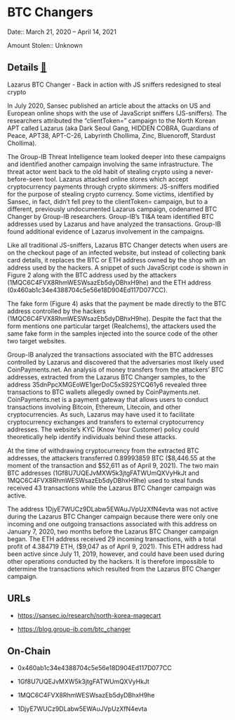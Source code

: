 # BTC Changers

Date:: March 21, 2020 – April 14, 2021

Amount Stolen:: Unknown


## Details [🔗](https://blog.group-ib.com/btc_changer)

Lazarus BTC Changer - Back in action with JS sniffers redesigned to steal crypto

In July 2020, Sansec published an article about the attacks on US and European online shops with the use of JavaScript sniffers (JS-sniffers). The researchers attributed the “clientToken=” campaign to the North Korean APT called Lazarus (aka Dark Seoul Gang, HIDDEN COBRA, Guardians of Peace, APT38, APT-C-26, Labyrinth Chollima, Zinc, Bluenoroff, Stardust Chollima).

The Group-IB Threat Intelligence team looked deeper into these campaigns and identified another campaign involving the same infrastructure. The threat actor went back to the old habit of stealing crypto using a never-before-seen tool. Lazarus attacked online stores which accept cryptocurrency payments through crypto skimmers: JS-sniffers modified for the purpose of stealing crypto currency. Some victims, identified by Sansec, in fact, didn’t fell prey to the clientToken= campaign, but to a different, previously undocumented Lazarus campaign, codenamed BTC Changer by Group-IB researchers. Group-IB’s TI&A team identified BTC addresses used by Lazarus and have analyzed the transactions. Group-IB found additional evidence of Lazarus involvement in the campaigns.

Like all traditional JS-sniffers, Lazarus BTC Changer detects when users are on the checkout page of an infected website, but instead of collecting bank card details, it replaces the BTC or ETH address owned by the shop with an address used by the hackers. A snippet of such JavaScript code is shown in Figure 2 along with the BTC address used by the attackers (1MQC6C4FVX8RhmWESWsazEb5dyDBhxH9he) and the ETH address (0x460ab1c34e4388704c5e56e18D904Ed117D077CC).

The fake form (Figure 4) asks that the payment be made directly to the BTC address controlled by the hackers (1MQC6C4FVX8RhmWESWsazEb5dyDBhxH9he). Despite the fact that the form mentions one particular target (Realchems), the attackers used the same fake form in the samples injected into the source code of the other two target websites.

Group-IB analyzed the transactions associated with the BTC addresses controlled by Lazarus and discovered that the adversaries most likely used CoinPayments.net. An analysis of money transfers from the attackers’ BTC addresses, extracted from the Lazarus BTC Changer samples, to the address 35dnPpcXMGEoWE1gerDoC5xS92SYCQ61y6 revealed three transactions to BTC wallets allegedly owned by CoinPayments.net. CoinPayments.net is a payment gateway that allows users to conduct transactions involving Bitcoin, Ethereum, Litecoin, and other cryptocurrencies. As such, Lazarus may have used it to facilitate cryptocurrency exchanges and transfers to external cryptocurrency addresses. The website’s KYC (Know Your Customer) policy could theoretically help identify individuals behind these attacks.

At the time of withdrawing cryptocurrency from the extracted BTC addresses, the attackers transferred 0.89993859 BTC ($8,446.55 at the moment of the transaction and $52,611 as of April 9, 2021). The two main BTC addresses (1Gf8U7UQEJvMXW5k3jtgFATWUmQXVyHkJt and 1MQC6C4FVX8RhmWESWsazEb5dyDBhxH9he) used to steal funds received 43 transactions while the Lazarus BTC Changer campaign was active.

The address 1DjyE7WUCz9DLabw5EWAuJVpUzXfN4evta was not active during the Lazarus BTC Changer campaign because there were only one incoming and one outgoing transactions associated with this address on January 7, 2020, two months before the Lazarus BTC Changer campaign began. The ETH address received 29 incoming transactions, with a total profit of 4.384719 ETH, ($9,047 as of April 9, 2021). This ETH address had been active since July 11, 2019, however, and could have been used during other operations conducted by the hackers. It is therefore impossible to determine the transactions which resulted from the Lazarus BTC Changer campaign.


## URLs

- https://sansec.io/research/north-korea-magecart

- https://blog.group-ib.com/btc_changer


## On-Chain

- 0x460ab1c34e4388704c5e56e18D904Ed117D077CC

- 1Gf8U7UQEJvMXW5k3jtgFATWUmQXVyHkJt

- 1MQC6C4FVX8RhmWESWsazEb5dyDBhxH9he

- 1DjyE7WUCz9DLabw5EWAuJVpUzXfN4evta


